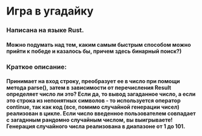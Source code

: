 # Игра в угадайку

### Написана на языке Rust.

#### Можно подумать над тем, каким самым быстрым способом можно прийти к победе и казалось бы, причем здесь бинарный поиск?)

### Краткое описание:
#### Принимает на вход строку, преобразует ее в число при помощи метода parse(), затем в зависимости от перечисления Result определяет число ли это? Если да, то вывод загаданное число, а если это строка из непонятных символов - то используется оператор continue, так как код (все, помимо случайной генерации чисел) реализован в цикле. Если число введенное пользователем совпадает с загаднным рандомно случайным числом, вы выигрываете! Генерация случайного числа реализована в диапазоне от 1 до 101.
